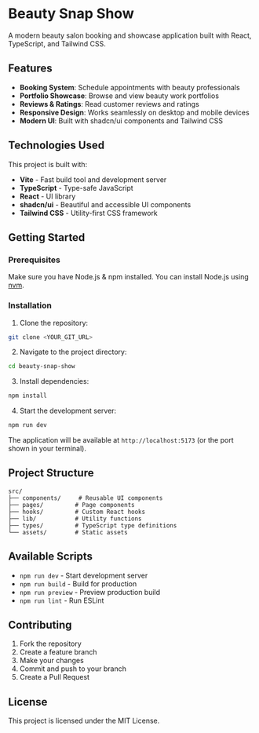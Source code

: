 # Beauty Snap Show

A modern beauty salon booking and showcase application built with React, TypeScript, and Tailwind CSS.

## Features

- **Booking System**: Schedule appointments with beauty professionals
- **Portfolio Showcase**: Browse and view beauty work portfolios
- **Reviews & Ratings**: Read customer reviews and ratings
- **Responsive Design**: Works seamlessly on desktop and mobile devices
- **Modern UI**: Built with shadcn/ui components and Tailwind CSS

## Technologies Used

This project is built with:

- **Vite** - Fast build tool and development server
- **TypeScript** - Type-safe JavaScript
- **React** - UI library
- **shadcn/ui** - Beautiful and accessible UI components
- **Tailwind CSS** - Utility-first CSS framework

## Getting Started

### Prerequisites

Make sure you have Node.js & npm installed. You can install Node.js using [nvm](https://github.com/nvm-sh/nvm#installing-and-updating).

### Installation

1. Clone the repository:
```sh
git clone <YOUR_GIT_URL>
```

2. Navigate to the project directory:
```sh
cd beauty-snap-show
```

3. Install dependencies:
```sh
npm install
```

4. Start the development server:
```sh
npm run dev
```

The application will be available at `http://localhost:5173` (or the port shown in your terminal).

## Project Structure

```
src/
├── components/     # Reusable UI components
├── pages/         # Page components
├── hooks/         # Custom React hooks
├── lib/           # Utility functions
├── types/         # TypeScript type definitions
└── assets/        # Static assets
```

## Available Scripts

- `npm run dev` - Start development server
- `npm run build` - Build for production
- `npm run preview` - Preview production build
- `npm run lint` - Run ESLint

## Contributing

1. Fork the repository
2. Create a feature branch
3. Make your changes
4. Commit and push to your branch
5. Create a Pull Request

## License

This project is licensed under the MIT License.
